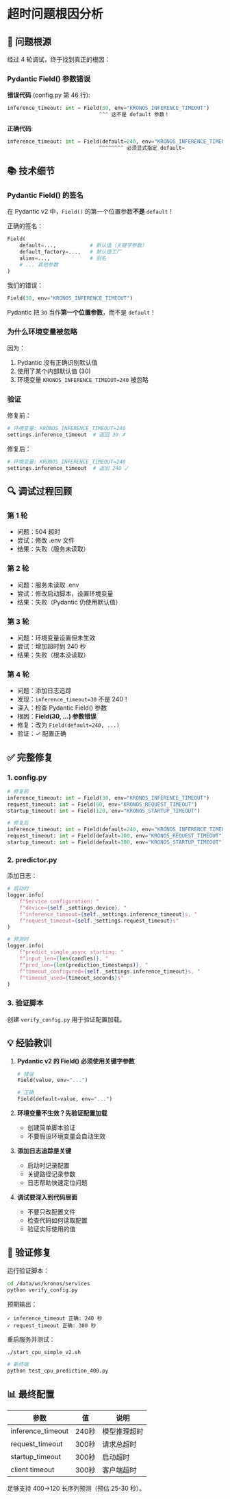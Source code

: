 # 超时问题根因分析

## 🎯 问题根源

经过 4 轮调试，终于找到真正的根因：

### Pydantic Field() 参数错误

**错误代码** (config.py 第 46 行):
```python
inference_timeout: int = Field(30, env="KRONOS_INFERENCE_TIMEOUT")
                              ^^^ 这不是 default 参数！
```

**正确代码**:
```python
inference_timeout: int = Field(default=240, env="KRONOS_INFERENCE_TIMEOUT")
                              ^^^^^^^^ 必须显式指定 default=
```

## 📚 技术细节

### Pydantic Field() 的签名

在 Pydantic v2 中，`Field()` 的第一个位置参数**不是** `default`！

正确的签名：
```python
Field(
    default=...,           # 默认值（关键字参数）
    default_factory=...,   # 默认值工厂
    alias=...,             # 别名
    # ... 其他参数
)
```

我们的错误：
```python
Field(30, env="KRONOS_INFERENCE_TIMEOUT")
```

Pydantic 把 `30` 当作**第一个位置参数**，而不是 `default`！

### 为什么环境变量被忽略

因为：
1. Pydantic 没有正确识别默认值
2. 使用了某个内部默认值 (30)
3. 环境变量 `KRONOS_INFERENCE_TIMEOUT=240` 被忽略

### 验证

修复前：
```python
# 环境变量: KRONOS_INFERENCE_TIMEOUT=240
settings.inference_timeout  # 返回 30 ✗
```

修复后：
```python
# 环境变量: KRONOS_INFERENCE_TIMEOUT=240  
settings.inference_timeout  # 返回 240 ✓
```

## 🔍 调试过程回顾

### 第 1 轮
- 问题：504 超时
- 尝试：修改 .env 文件
- 结果：失败（服务未读取）

### 第 2 轮  
- 问题：服务未读取 .env
- 尝试：修改启动脚本，设置环境变量
- 结果：失败（Pydantic 仍使用默认值）

### 第 3 轮
- 问题：环境变量设置但未生效
- 尝试：增加超时到 240 秒
- 结果：失败（根本没读取）

### 第 4 轮
- 问题：添加日志追踪
- 发现：`inference_timeout=30` 不是 240！
- 深入：检查 Pydantic Field() 参数
- 根因：**Field(30, ...) 参数错误**
- 修复：改为 `Field(default=240, ...)`
- 验证：✓ 配置正确

## ✅ 完整修复

### 1. config.py

```python
# 修复前
inference_timeout: int = Field(30, env="KRONOS_INFERENCE_TIMEOUT")
request_timeout: int = Field(60, env="KRONOS_REQUEST_TIMEOUT")
startup_timeout: int = Field(120, env="KRONOS_STARTUP_TIMEOUT")

# 修复后
inference_timeout: int = Field(default=240, env="KRONOS_INFERENCE_TIMEOUT")
request_timeout: int = Field(default=300, env="KRONOS_REQUEST_TIMEOUT")
startup_timeout: int = Field(default=300, env="KRONOS_STARTUP_TIMEOUT")
```

### 2. predictor.py

添加日志：
```python
# 启动时
logger.info(
    f"Service configuration: "
    f"device={self._settings.device}, "
    f"inference_timeout={self._settings.inference_timeout}s, "
    f"request_timeout={self._settings.request_timeout}s"
)

# 预测时
logger.info(
    f"predict_single_async starting: "
    f"input_len={len(candles)}, "
    f"pred_len={len(prediction_timestamps)}, "
    f"timeout_configured={self._settings.inference_timeout}s, "
    f"timeout_used={timeout_seconds}s"
)
```

### 3. 验证脚本

创建 `verify_config.py` 用于验证配置加载。

## 💡 经验教训

1. **Pydantic v2 的 Field() 必须使用关键字参数**
   ```python
   # 错误
   Field(value, env="...")
   
   # 正确
   Field(default=value, env="...")
   ```

2. **环境变量不生效？先验证配置加载**
   - 创建简单脚本验证
   - 不要假设环境变量会自动生效

3. **添加日志追踪是关键**
   - 启动时记录配置
   - 关键路径记录参数
   - 日志帮助快速定位问题

4. **调试要深入到代码层面**
   - 不要只改配置文件
   - 检查代码如何读取配置
   - 验证实际使用的值

## 🚀 验证修复

运行验证脚本：
```bash
cd /data/ws/kronos/services
python verify_config.py
```

预期输出：
```
✓ inference_timeout 正确: 240 秒
✓ request_timeout 正确: 300 秒
```

重启服务并测试：
```bash
./start_cpu_simple_v2.sh

# 新终端
python test_cpu_prediction_400.py
```

## 📊 最终配置

| 参数 | 值 | 说明 |
|-----|---|------|
| inference_timeout | 240秒 | 模型推理超时 |
| request_timeout | 300秒 | 请求总超时 |
| startup_timeout | 300秒 | 启动超时 |
| client timeout | 300秒 | 客户端超时 |

足够支持 400→120 长序列预测（预估 25-30 秒）。
